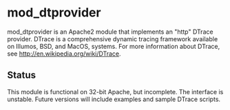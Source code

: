 mod_dtprovider
==============

mod_dtprovider is an Apache2 module that implements an "http" DTrace provider.
DTrace is a comprehensive dynamic tracing framework available on Illumos, BSD,
and MacOS, systems.  For more information about DTrace, see
http://en.wikipedia.org/wiki/DTrace.


Status
-----
This module is functional on 32-bit Apache, but incomplete.  The interface is
unstable.  Future versions will include examples and sample DTrace scripts.
